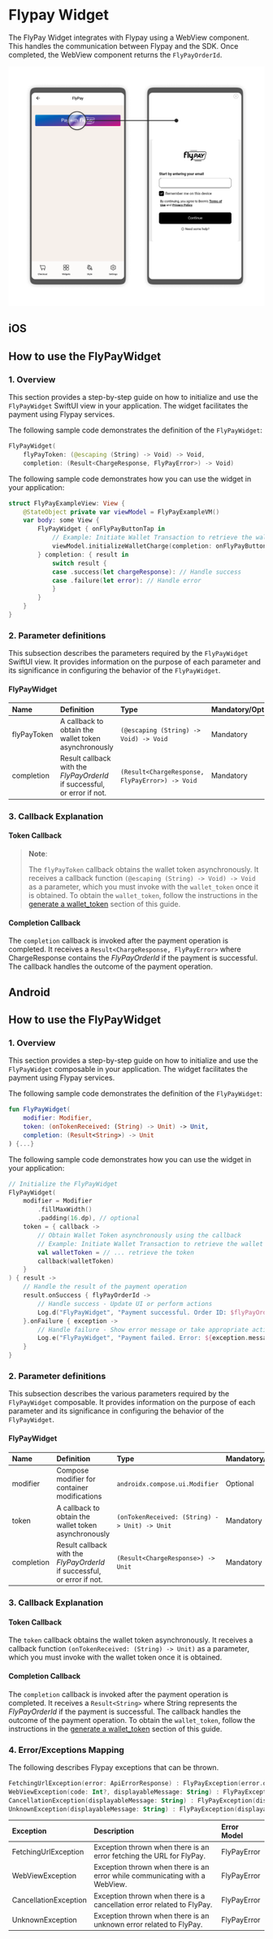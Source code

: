 # Flypay Widget

The FlyPay Widget integrates with Flypay using a WebView component. This handles the communication between Flypay and the SDK. Once completed, the WebView component returns the `FlyPayOrderId`.

![FlyPay View](/img/FlyPay.png)

## iOS

## How to use the FlyPayWidget

### 1. Overview

This section provides a step-by-step guide on how to initialize and use the `FlyPayWidget` SwiftUI view in your application. The widget facilitates the payment using Flypay services.

The following sample code demonstrates the definition of the `FlyPayWidget`:

```Swift
FlyPayWidget(
    flyPayToken: (@escaping (String) -> Void) -> Void,
    completion: (Result<ChargeResponse, FlyPayError>) -> Void)
```

The following sample code demonstrates how you can use the widget in your application:

```Swift
struct FlyPayExampleView: View {
    @StateObject private var viewModel = FlyPayExampleVM()
    var body: some View {
        FlyPayWidget { onFlyPayButtonTap in
            // Example: Initiate Wallet Transaction to retrieve the wallet token
            viewModel.initializeWalletCharge(completion: onFlyPayButtonTap)
        } completion: { result in
            switch result {
            case .success(let chargeResponse): // Handle success
            case .failure(let error): // Handle error
            }
        }
    }
}
```

### 2. Parameter definitions

This subsection describes the parameters required by the `FlyPayWidget` SwiftUI view. It provides information on the purpose of each parameter and its significance in configuring the behavior of the `FlyPayWidget`.

#### FlyPayWidget

| Name                  | Definition                                                                        | Type                                              | Mandatory/Optional |
| :-------------------- | :-------------------------------------------------------------------------------- | :------------------------------------------------ | :----------------- |
| flyPayToken           |  A callback to obtain the wallet token asynchronously                             | `(@escaping (String) -> Void) -> Void`            | Mandatory          |
| completion            |  Result callback with the *FlyPayOrderId* if successful, or error if not.         | `(Result<ChargeResponse, FlyPayError>) -> Void`   | Mandatory          |

### 3. Callback Explanation

#### Token Callback

> **Note**:
>
> The `flyPayToken` callback obtains the wallet token asynchronously. It receives a callback function `(@escaping (String) -> Void) -> Void` as a parameter, which you must invoke with the `wallet_token` once it is obtained. To obtain the `wallet_token`, follow the instructions in the [generate a wallet_token](/digital-wallet-widgets/wallettoken.md) section of this guide.  

#### Completion Callback

The `completion` callback is invoked after the payment operation is completed. It receives a `Result<ChargeResponse, FlyPayError>` where ChargeResponse contains the *FlyPayOrderId* if the payment is successful. The callback handles the outcome of the payment operation.

## Android

## How to use the FlyPayWidget

### 1. Overview

This section provides a step-by-step guide on how to initialize and use the `FlyPayWidget` composable in your application. The widget facilitates the payment using Flypay services.

The following sample code demonstrates the definition of the `FlyPayWidget`:

```Kotlin
fun FlyPayWidget(
    modifier: Modifier,
    token: (onTokenReceived: (String) -> Unit) -> Unit,
    completion: (Result<String>) -> Unit
) {...}
```

The following sample code demonstrates how you can use the widget in your application:

```Kotlin
// Initialize the FlyPayWidget
FlyPayWidget(
    modifier = Modifier
        .fillMaxWidth()
        .padding(16.dp), // optional
    token = { callback ->
        // Obtain Wallet Token asynchronously using the callback
        // Example: Initiate Wallet Transaction to retrieve the wallet token
        val walletToken = // ... retrieve the token
        callback(walletToken)
    }
) { result ->
    // Handle the result of the payment operation
    result.onSuccess { flyPayOrderId ->
        // Handle success - Update UI or perform actions
        Log.d("FlyPayWidget", "Payment successful. Order ID: $flyPayOrderId")
    }.onFailure { exception ->
        // Handle failure - Show error message or take appropriate action
        Log.e("FlyPayWidget", "Payment failed. Error: ${exception.message}")
    }
}
```

### 2. Parameter definitions

This subsection describes the various parameters required by the `FlyPayWidget` composable. It provides information on the purpose of each parameter and its significance in configuring the behavior of the `FlyPayWidget`.

#### FlyPayWidget

| Name                  | Definition                                                                        | Type                                              | Mandatory/Optional |
| :-------------------- | :-------------------------------------------------------------------------------- | :------------------------------------------------ | :----------------- |
| modifier              |  Compose modifier for container modifications                                     | `androidx.compose.ui.Modifier`                    | Optional           |
| token                 |  A callback to obtain the wallet token asynchronously                             | `(onTokenReceived: (String) -> Unit) -> Unit`     | Mandatory          |
| completion            |  Result callback with the *FlyPayOrderId* if successful, or error if not.       | `(Result<ChargeResponse>) -> Unit`                | Mandatory          |

### 3. Callback Explanation

#### Token Callback

The `token` callback obtains the wallet token asynchronously. It receives a callback function `(onTokenReceived: (String) -> Unit)` as a parameter, which you must invoke with the wallet token once it is obtained. 

#### Completion Callback

The `completion` callback is invoked after the payment operation is completed. It receives a `Result<String>` where String represents the *FlyPayOrderId* if the payment is successful. The callback handles the outcome of the payment operation. To obtain the `wallet_token`, follow the instructions in the [generate a wallet_token](/digital-wallet-widgets/wallettoken.md) section of this guide.  

### 4. Error/Exceptions Mapping

The following describes Flypay exceptions that can be thrown. 

```Kotlin
FetchingUrlException(error: ApiErrorResponse) : FlyPayException(error.displayableMessage)
WebViewException(code: Int?, displayableMessage: String) : FlyPayException(displayableMessage)
CancellationException(displayableMessage: String) : FlyPayException(displayableMessage)
UnknownException(displayableMessage: String) : FlyPayException(displayableMessage)
```

| Exception                 | Description                                                                                   | Error Model       |
| :------------------------ | :-------------------------------------------------------------------------------------------- | :---------------- |
| FetchingUrlException      |  Exception thrown when there is an error fetching the URL for FlyPay.                         |  FlyPayError      |
| WebViewException          |  Exception thrown when there is an error while communicating with a WebView.                  |  FlyPayError      |
| CancellationException     |  Exception thrown when there is a cancellation error related to FlyPay.                       |  FlyPayError      |
| UnknownException          |  Exception thrown when there is an unknown error related to FlyPay.                           |  FlyPayError      |



